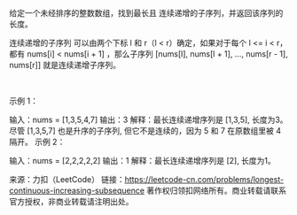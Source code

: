 给定一个未经排序的整数数组，找到最长且 连续递增的子序列，并返回该序列的长度。

连续递增的子序列 可以由两个下标 l 和 r（l < r）确定，如果对于每个 l <= i < r，都有 nums[i] < nums[i + 1] ，那么子序列 [nums[l], nums[l + 1], ..., nums[r - 1], nums[r]] 就是连续递增子序列。

 

示例 1：

输入：nums = [1,3,5,4,7]
输出：3
解释：最长连续递增序列是 [1,3,5], 长度为3。
尽管 [1,3,5,7] 也是升序的子序列, 但它不是连续的，因为 5 和 7 在原数组里被 4 隔开。 
示例 2：

输入：nums = [2,2,2,2,2]
输出：1
解释：最长连续递增序列是 [2], 长度为1。

来源：力扣（LeetCode）
链接：https://leetcode-cn.com/problems/longest-continuous-increasing-subsequence
著作权归领扣网络所有。商业转载请联系官方授权，非商业转载请注明出处。